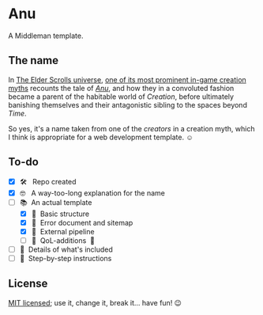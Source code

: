 # Anu

A Middleman template.

## The name

In [The Elder Scrolls universe](https://elderscrolls.bethesda.net), [one of its most prominent in-game creation myths](https://en.uesp.net/wiki/Lore:The_Annotated_Anuad) recounts the tale of <i>[Anu](https://en.uesp.net/wiki/Lore:Anu)</i>, and how they in a convoluted fashion became a parent of the habitable world of <i>Creation</i>, before ultimately banishing themselves and their antagonistic sibling to the spaces beyond <i>Time</i>.

So yes, it's a name taken from one of the _creators_ in a creation myth, which I think is appropriate for a web development template. :relaxed:

## To-do

- [x] 🛠 &nbsp;&nbsp;Repo created
- [x] 🤓 &nbsp;&nbsp;A way-too-long explanation for the name
- [ ] :books:&nbsp;&nbsp;An actual template
  - [x] :green_book:&nbsp;&nbsp;Basic structure
  - [x] :closed_book:&nbsp;&nbsp;Error document and sitemap
  - [x] :blue_book:&nbsp;&nbsp;External pipeline
  - [ ] :orange_book:&nbsp;&nbsp;QoL-additions&nbsp;&nbsp;🤔
- [ ] :pencil:&nbsp;&nbsp;Details of what's included
- [ ] :book:&nbsp;&nbsp;Step-by-step instructions

## License

[MIT licensed](LICENSE); use it, change it, break it… have fun! :wink:
